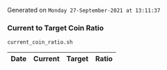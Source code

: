 Generated on `Monday 27-September-2021 at 13:11:37`

### Current to Target Coin Ratio
`current_coin_ratio.sh`

Date|Current|Target|Ratio
---|---|---|---
